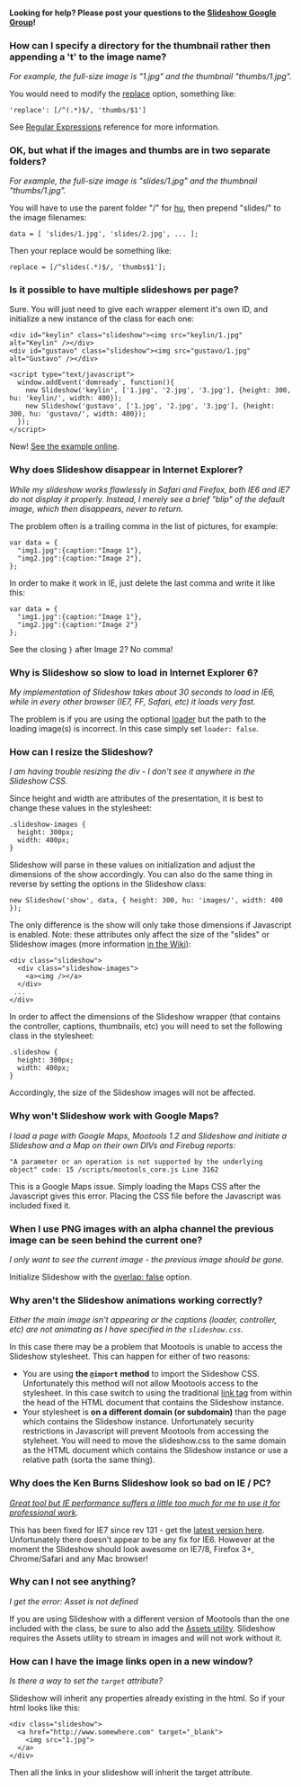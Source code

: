 #### Looking for help? Please post your questions to the [Slideshow Google Group](http://groups.google.com/group/mootools-slideshow)! ####



### How can I specify a directory for the thumbnail rather then appending a 't' to the image name? ###

_For example, the full-size image is "1.jpg" and the thumbnail "thumbs/1.jpg"._

You would need to modify the [replace](http://code.google.com/p/slideshow/wiki/Slideshow#Options:) option, something like:

```
'replace': [/^(.*)$/, 'thumbs/$1']
```

See [Regular Expressions](http://developer.mozilla.org/en/docs/Core_JavaScript_1.5_Reference:Global_Objects:RegExp) reference for more information.

### OK, but what if the images and thumbs are in two separate folders? ###

_For example, the full-size image is "slides/1.jpg" and the thumbnail "thumbs/1.jpg"._

You will have to use the parent folder "/" for [hu](http://code.google.com/p/slideshow/wiki/Slideshow#Options:), then prepend "slides/" to the image filenames:

```
data = [ 'slides/1.jpg', 'slides/2.jpg', ... ];
```

Then your replace would be something like:

```
replace = [/^slides(.*)$/, 'thumbs$1'];
```

### Is it possible to have multiple slideshows per page? ###

Sure. You will just need to give each wrapper element it's own ID, and initialize a new instance of the class for each one:

```
<div id="keylin" class="slideshow"><img src="keylin/1.jpg" alt="Keylin" /></div>
<div id="gustavo" class="slideshow"><img src="gustavo/1.jpg" alt="Gustavo" /></div>

<script type="text/javascript">
  window.addEvent('domready', function(){
    new Slideshow('keylin', ['1.jpg', '2.jpg', '3.jpg'], {height: 300, hu: 'keylin/', width: 400});
    new Slideshow('gustavo', ['1.jpg', '2.jpg', '3.jpg'], {height: 300, hu: 'gustavo/', width: 400});
  });
</script>
```

New! [See the example online](http://www.electricprism.com/aeron/slideshow/example6.html).

### Why does Slideshow disappear in Internet Explorer? ###

_While my slideshow works flawlessly in Safari and Firefox, both IE6 and IE7 do not display it properly. Instead, I merely see a brief "blip" of the default image, which then disappears, never to return._

The problem often is a trailing comma in the list of pictures, for example:

```
var data = {
  "img1.jpg":{caption:"Image 1"},
  "img2.jpg":{caption:"Image 2"},
};
```

In order to make it work in IE, just delete the last comma and write it like this:

```
var data = {
  "img1.jpg":{caption:"Image 1"},
  "img2.jpg":{caption:"Image 2"}
};
```

See the closing `}` after Image 2? No comma!

### Why is Slideshow so slow to load in Internet Explorer 6? ###

_My implementation of Slideshow takes about 30 seconds to load in IE6, while in every other browser (IE7, FF, Safari, etc) it loads very fast._

The problem is if you are using the optional [loader](http://code.google.com/p/slideshow/wiki/Slideshow#Options:) but the path to the loading image(s) is incorrect. In this case simply set `loader: false`.

### How can I resize the Slideshow? ###

_I am having trouble resizing the div - I don't see it anywhere in the Slideshow CSS._

Since height and width are attributes of the presentation, it is best to change these values in the stylesheet:

```
.slideshow-images {
  height: 300px;
  width: 400px;
}
```

Slideshow will parse in these values on initialization and adjust the dimensions of the show accordingly. You can also do the same thing in reverse by setting the options in the Slideshow class:

```
new Slideshow('show', data, { height: 300, hu: 'images/', width: 400 });
```

The only difference is the show will only take those dimensions if Javascript is enabled. Note: these attributes only affect the size of the "slides" or Slideshow images (more information [in the Wiki](http://code.google.com/p/slideshow/wiki/HTML)):

```
<div class="slideshow">
  <div class="slideshow-images">
    <a><img /></a>
  </div>
 ...
</div>
```

In order to affect the dimensions of the Slideshow wrapper (that contains the controller, captions, thumbnails, etc) you will need to set the following class in the stylesheet:

```
.slideshow {
  height: 300px;
  width: 400px;
}
```

Accordingly, the size of the Slideshow images will not be affected.

### Why won't Slideshow work with Google Maps? ###

_I load a page with Google Maps, Mootools 1.2 and Slideshow and initiate a Slideshow and a Map on their own DIVs and Firebug reports:_

```
"A parameter or an operation is not supported by the underlying object" code: 15 /scripts/mootools_core.js Line 3162
```

This is a Google Maps issue. Simply loading the Maps CSS after the Javascript gives this error. Placing the CSS file before the Javascript was included fixed it.

### When I use PNG images with an alpha channel the previous image can be seen behind the current one? ###

_I only want to see the current image - the previous image should be gone._

Initialize Slideshow with the [overlap: false](http://code.google.com/p/slideshow/wiki/Slideshow#Options:) option.

### Why aren't the Slideshow animations working correctly? ###

_Either the main image isn't appearing or the captions (loader, controller, etc) are not animating as I have specified in the `slideshow.css`._

In this case there may be a problem that Mootools is unable to access the Slideshow stylesheet. This can happen for either of two reasons:

  * You are using **the `@import` method** to import the Slideshow CSS. Unfortunately this method will not allow Mootools access to the stylesheet. In this case switch to using the traditional [link tag](http://www.w3.org/TR/REC-html40/present/styles.html#h-14.1) from within the head of the HTML document that contains the Slideshow instance.
  * Your stylesheet is **on a different domain (or subdomain)** than the page which contains the Slideshow instance. Unfortunately security restrictions in Javascript will prevent Mootools from accessing the styleheet. You will need to move the slideshow.css to the same domain as the HTML document which contains the Slideshow instance or use a relative path (sorta the same thing).

### Why does the Ken Burns Slideshow look so bad on IE / PC? ###

_[Great tool but IE performance suffers a little too much for me to use it for professional work](http://forum.mootools.net/viewtopic.php?id=1673&p=3#post-17571)._

This has been fixed for IE7 since rev 131 - get the [latest version here](http://code.google.com/p/slideshow/downloads/list). Unfortunately there doesn't appear to be any fix for IE6. However at the moment the Slideshow should look awesome on IE7/8, Firefox 3+, Chrome/Safari and any Mac browser!

### Why can I not see anything? ###

_I get the error: Asset is not defined_

If you are using Slideshow with a different version of Mootools than the one included with the class, be sure to also add the [Assets utility](http://www.mootools.net/more#Assets). Slideshow requires the Assets utility to stream in images and will not work without it.

### How can I have the image links open in a new window? ###

_Is there a way to set the `target` attribute?_

Slideshow will inherit any properties already existing in the html. So if your html looks like this:
```
<div class="slideshow"> 
  <a href="http://www.somewhere.com" target="_blank"> 
    <img src="1.jpg"> 
  </a> 
</div> 
```
Then all the links in your slideshow will inherit the target attribute.